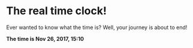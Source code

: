 # The real time clock!

Ever wanted to know what the time is? Well, your journey is about to end!

**The time is Nov 26, 2017, 15:10**